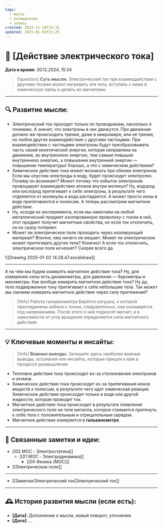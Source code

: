 ```yaml
---
tags:
  - мысль
  - размышление
  - запись
created: 2024-12-18T14:32
updated: 2025-01-03T21:25
---
```


# 💭  [Действие электрического тока]

**Дата и время:** 30.12.2024, 15:24

> [!question] **Суть мысли:**
> Электрический ток при взаимодействии с другими телами может нагревать эти тела, вступать с ними в химическую связь и делать их магнитами.

---

## 🔍 Развитие мысли:

- Электрический ток проходит только по проводникам, насколько я понимаю. А значит, что электроны в них движутся. При движении должно же происходить трение, даже в микромире, или не трение, но любое другое взаимодействие с другими частицами. При взаимодействии с частицами электроны будут преобразовывать часть своей кинетической энергии, которая направлена на движение, во внутреннюю энергию, тем самым повышая внутреннюю энергию, а повышение внутренней энергии — повышение температуры!
Хорошо, а что с химическим действием?
- Химическое действие тока может возникать при обилии электронов. Если мы опустим электроды в воду, будет происходит электролиз. Почему он возникает? Может потому что избыток электронов провоцирует взаимодействие атомов внутри молекул? Ну, водород или кислород притягивает к себе электроны, в результате чего отделяется от молекулы и вода распадается. А может просто ионы в воде притягиваются к полюсам.
А теперь рассмотрим магнитное действие. 
- Ну, исходя из эксперимента, если мы намотаем на любой металлический предмет изолированную проволоку с током в ней, этот предмет получит магнитные свойства, но если ток отключить, он их сразу потеряет.
- Может ли электрическое поле проходить через изолирующий материал? Вполне, ему ничего не мешает. Может ли электрическое может притягивать другие тела? Конечно! А если ток отключить, электрическое поле исчезнет? Скорее всего да.

![[Drawing 2025-01-02 14.28.47.excalidraw]]

- - - 

А на чём мы будем измерять магнитное действие тока? Ну, для измерения силы есть динамометры, для давления — барометры и манометры. 
Как вообще измерить магнитное действие тока?
Ну да, тело подверженное току притягивает к себе небольшие тела. Так может мы сможем измерить магнитное действие через силу притяжения? 
> [!info]  Работа гальванометра
> Берётся катушка, к которой присоединены кабели с током, следовательно, она оказывается под напряжением. После этого к ней подносят магнит, и в зависимости от угла вращения определяется сила магнитного действия.

---

## 💡 Ключевые моменты и инсайты:

> [!info] **Важные выводы:**
> Запишите здесь наиболее важные выводы, осознания или инсайты, которые пришли к вам в процессе размышления.

- Тепловое действие тока происходит из-за столкновения электронов и атомов.
- Химическое действие тока происходит из-за притягивания ионов веществ к полюсам, в результате чего идет химическая реакция. Химическое действие происходит только в воде или другой жидкости, которая проводит ток.
- Магнитное действие тока происходит в результате появления электрического поля на теле металла, которое стремится притянуть к себе тела с положительным и отрицательным зарядом.
- Магнитное действие измеряется в **гальванометре**.

- - -
## 🔄 Связанные заметки и идеи:

- [[02 MOC - Электростатика]]
	- [[01 MOC - Электродинамика]]
		- [[00 Физика (MOC)]]
- [[Электрическое поле]]

- - - 

- [[Заметки/Электрический ток|Электрический ток]]

---

## 🕰️ История развития мысли (если есть):

* **[Дата]:**  Дополнение к мысли, новый поворот, уточнение.
* **[Дата]:**  ...